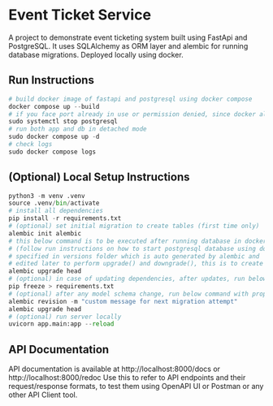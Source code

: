 # Event Ticket Service

A project to demonstrate event ticketing system built using FastApi and PostgreSQL. It uses SQLAlchemy as ORM layer and alembic for running database migrations. Deployed locally using docker.

## Run Instructions

```python
# build docker image of fastapi and postgresql using docker compose
docker compose up --build
# if you face port already in use or permission denied, since docker also uses port 5432, stop local postgresql and run below command
sudo systemctl stop postgresql
# run both app and db in detached mode
sudo docker compose up -d
# check logs
sudo docker compose logs
```

## (Optional) Local Setup Instructions

```python
python3 -m venv .venv
source .venv/bin/activate
# install all dependencies
pip install -r requirements.txt
# (optional) set initial migration to create tables (first time only)
alembic init alembic
# this below command is to be executed after running database in docker container and before running server
# (follow run instructions on how to start postgresql database using docker) runs all database migrations 
# specified in versions folder which is auto generated by alembic and 
# edited later to perform upgrade() and downgrade(), this is to create tables and seed db with initial data 
alembic upgrade head
# (optional) in case of updating dependencies, after updates, run below command to update requirements.txt
pip freeze > requirements.txt
# (optional) after any model schema change, run below command with proper message to create another migration
alembic revision -m "custom message for next migration attempt"
alembic upgrade head
# (optional) run server locally
uvicorn app.main:app --reload
```

## API Documentation

API documentation is available at http://localhost:8000/docs or http://localhost:8000/redoc
Use this to refer to API endpoints and their request/response formats, to test them using OpenAPI UI or Postman or any other API Client tool.